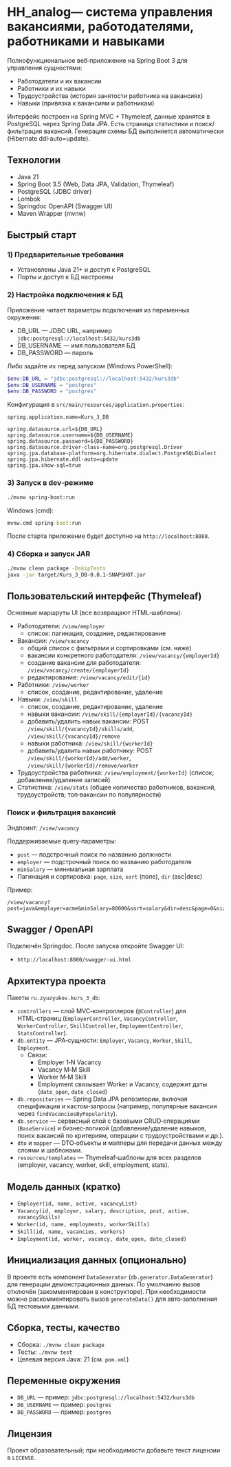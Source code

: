 # HH_analog— система управления вакансиями, работодателями, работниками и навыками

Полнофункциональное веб‑приложение на Spring Boot 3 для управления сущностями:

- Работодатели и их вакансии
- Работники и их навыки
- Трудоустройства (история занятости работника на вакансиях)
- Навыки (привязка к вакансиям и работникам)

Интерфейс построен на Spring MVC + Thymeleaf, данные хранятся в PostgreSQL через Spring Data JPA. Есть страница статистики и поиск/фильтрация вакансий. Генерация схемы БД выполняется автоматически (Hibernate ddl‑auto=update).


## Технологии

- Java 21
- Spring Boot 3.5 (Web, Data JPA, Validation, Thymeleaf)
- PostgreSQL (JDBC driver)
- Lombok
- Springdoc OpenAPI (Swagger UI)
- Maven Wrapper (mvnw)


## Быстрый старт

### 1) Предварительные требования

- Установлены Java 21+ и доступ к PostgreSQL
- Порты и доступ к БД настроены

### 2) Настройка подключения к БД

Приложение читает параметры подключения из переменных окружения:

- DB_URL — JDBC URL, например `jdbc:postgresql://localhost:5432/kurs3db`
- DB_USERNAME — имя пользователя БД
- DB_PASSWORD — пароль

Либо задайте их перед запуском (Windows PowerShell):

```powershell
$env:DB_URL = "jdbc:postgresql://localhost:5432/kurs3db"
$env:DB_USERNAME = "postgres"
$env:DB_PASSWORD = "postgres"
```

Конфигурация в `src/main/resources/application.properties`:

```1:9:src/main/resources/application.properties
spring.application.name=Kurs_3_DB

spring.datasource.url=${DB_URL}
spring.datasource.username=${DB_USERNAME}
spring.datasource.password=${DB_PASSWORD}
spring.datasource.driver-class-name=org.postgresql.Driver
spring.jpa.database-platform=org.hibernate.dialect.PostgreSQLDialect
spring.jpa.hibernate.ddl-auto=update
spring.jpa.show-sql=true
```

### 3) Запуск в dev‑режиме

```bash
./mvnw spring-boot:run
```

Windows (cmd):

```bat
mvnw.cmd spring-boot:run
```

После старта приложение будет доступно на `http://localhost:8080`.

### 4) Сборка и запуск JAR

```bash
./mvnw clean package -DskipTests
java -jar target/Kurs_3_DB-0.0.1-SNAPSHOT.jar
```


## Пользовательский интерфейс (Thymeleaf)

Основные маршруты UI (все возвращают HTML‑шаблоны):

- Работодатели: `/view/employer`
  - список: пагинация, создание, редактирование
- Вакансии: `/view/vacancy`
  - общий список с фильтрами и сортировками (см. ниже)
  - вакансии конкретного работодателя: `/view/vacancy/{employerId}`
  - создание вакансии для работодателя: `/view/vacancy/create/{employerId}`
  - редактирование: `/view/vacancy/edit/{id}`
- Работники: `/view/worker`
  - список, создание, редактирование, удаление
- Навыки: `/view/skill`
  - список, создание, редактирование, удаление
  - навыки вакансии: `/view/skill/{employerId}/{vacancyId}`
  - добавить/удалить навык вакансии: POST `/view/skill/{vacancyId}/skills/add`, `/view/skill/{vacancyId}/remove`
  - навыки работника: `/view/skill/{workerId}`
  - добавить/удалить навык работнику: POST `/view/skill/{workerId}/add/worker`, `/view/skill/{workerId}/remove/worker`
- Трудоустройства работника: `/view/employment/{workerId}` (список; добавление/удаление записей)
- Статистика: `/view/stats` (общее количество работников, вакансий, трудоустройств; топ‑вакансии по популярности)


### Поиск и фильтрация вакансий

Эндпоинт: `/view/vacancy`

Поддерживаемые query‑параметры:

- `post` — подстрочный поиск по названию должности
- `employer` — подстрочный поиск по названию работодателя
- `minSalary` — минимальная зарплата
- Пагинация и сортировка: `page`, `size`, `sort` (поле), `dir` (asc|desc)

Пример:

```
/view/vacancy?post=java&employer=acme&minSalary=80000&sort=salary&dir=desc&page=0&size=10
```


## Swagger / OpenAPI

Подключён Springdoc. После запуска откройте Swagger UI:

- `http://localhost:8080/swagger-ui.html`


## Архитектура проекта

Пакеты `ru.zyuzyukov.kurs_3_db`:

- `controllers` — слой MVC‑контроллеров (`@Controller`) для HTML‑страниц (`EmployerController`, `VacancyController`, `WorkerController`, `SkillController`, `EmploymentController`, `StatsController`).
- `db.entity` — JPA‑сущности: `Employer`, `Vacancy`, `Worker`, `Skill`, `Employment`.
  - Связи:
    - Employer 1‑N Vacancy
    - Vacancy M‑M Skill
    - Worker M‑M Skill
    - Employment связывает Worker и Vacancy, содержит даты (`date_open`, `date_closed`)
- `db.repositories` — Spring Data JPA репозитории, включая спецификации и кастом‑запросы (например, популярные вакансии через `findVacanciesByPopularity`).
- `db.service` — сервисный слой с базовыми CRUD‑операциями (`BaseService`) и бизнес‑логикой (добавление/удаление навыков, поиск вакансий по критериям, операции с трудоустройствами и др.).
- `dto` и `mapper` — DTO‑объекты и мапперы для передачи данных между слоями и шаблонами.
- `resources/templates` — Thymeleaf‑шаблоны для всех разделов (employer, vacancy, worker, skill, employment, stats).


## Модель данных (кратко)

- `Employer(id, name, active, vacancyList)`
- `Vacancy(id, employer, salary, description, post, active, vacancySkills)`
- `Worker(id, name, employments, workerSkills)`
- `Skill(id, name, vacancies, workers)`
- `Employment(id, worker, vacancy, date_open, date_closed)`


## Инициализация данных (опционально)

В проекте есть компонент `DataGenerator` (`db.generator.DataGenerator`) для генерации демонстрационных данных. По умолчанию вызов отключён (закомментирован в конструкторе). При необходимости можно раскомментировать вызов `generateData()` для авто‑заполнения БД тестовыми данными.


## Сборка, тесты, качество

- Сборка: `./mvnw clean package`
- Тесты: `./mvnw test`
- Целевая версия Java: 21 (см. `pom.xml`)


## Переменные окружения

- `DB_URL` — пример: `jdbc:postgresql://localhost:5432/kurs3db`
- `DB_USERNAME` — пример: `postgres`
- `DB_PASSWORD` — пример: `postgres`


## Лицензия

Проект образовательный; при необходимости добавьте текст лицензии в `LICENSE`.


